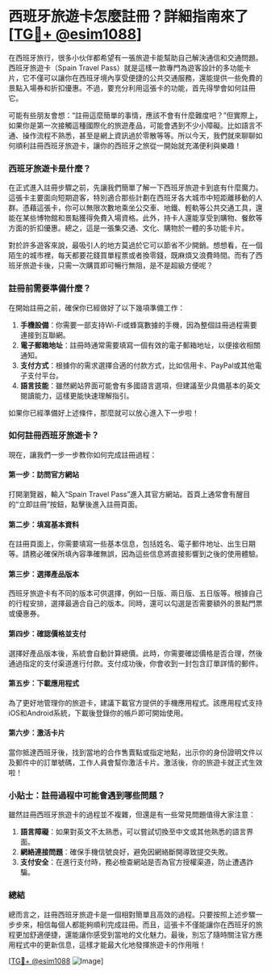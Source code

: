 # 西班牙旅遊卡怎麼註冊？詳細指南來了[[TG💪+ @esim1088](https://t.me/s/esim1088)]

在西班牙旅行，很多小伙伴都希望有一張旅遊卡能幫助自己解決通信和交通問題。西班牙旅遊卡（Spain Travel Pass）就是這樣一款專門為遊客設計的多功能卡片，它不僅可以讓你在西班牙境內享受便捷的公共交通服務，還能提供一些免費的景點入場券和折扣優惠。不過，要充分利用這張卡的功能，首先得學會如何註冊它。

可能有些朋友會想：“註冊這麼簡單的事情，應該不會有什麼難度吧？”但實際上，如果你是第一次接觸這種國際化的旅遊產品，可能會遇到不少小障礙。比如語言不通、操作流程不熟悉，甚至是網上資訊過於零散等等。所以今天，我們就來聊聊如何順利註冊西班牙旅遊卡，讓你的西班牙之旅從一開始就充滿便利與樂趣！

### 西班牙旅遊卡是什麼？

在正式進入註冊步驟之前，先讓我們簡單了解一下西班牙旅遊卡到底有什麼魔力。這張卡主要面向短期遊客，特別適合那些計劃在西班牙各大城市中短距離移動的人群。憑藉這張卡，你可以無限次數地乘坐公交車、地鐵、輕軌等公共交通工具，還能在某些博物館和景點獲得免費入場資格。此外，持卡人還能享受到購物、餐飲等方面的折扣優惠。總之，這是一張集交通、文化、購物於一體的多功能卡片。

對於許多遊客來說，最吸引人的地方莫過於它可以節省不少開銷。想想看，在一個陌生的城市裡，每天都要花錢買單程票或者換零錢，既麻煩又浪費時間。而有了西班牙旅遊卡後，只需一次購買即可暢行無阻，是不是超級方便呢？

### 註冊前需要準備什麼？

在開始註冊之前，確保你已經做好了以下幾項準備工作：

1. **手機設備**：你需要一部支持Wi-Fi或蜂窩數據的手機，因為整個註冊過程需要連接到互聯網。
2. **電子郵箱地址**：註冊時通常需要填寫一個有效的電子郵箱地址，以便接收相關通知。
3. **支付方式**：根據你的需求選擇合適的付款方式，比如信用卡、PayPal或其他電子支付平台。
4. **語言技能**：雖然網站界面可能會有多國語言選項，但建議至少具備基本的英文閱讀能力，這樣更能快速理解指引。

如果你已經準備好上述條件，那麼就可以放心進入下一步啦！

### 如何註冊西班牙旅遊卡？

現在，讓我們一步一步教你如何完成註冊過程：

#### 第一步：訪問官方網站
打開瀏覽器，輸入“Spain Travel Pass”進入其官方網站。首頁上通常會有醒目的“立即註冊”按鈕，點擊後進入註冊頁面。

#### 第二步：填寫基本資料
在註冊頁面上，你需要填寫一些基本信息，包括姓名、電子郵件地址、出生日期等。請務必確保所填內容準確無誤，因為這些信息將直接影響到之後的使用體驗。

#### 第三步：選擇產品版本
西班牙旅遊卡有不同的版本可供選擇，例如一日版、兩日版、五日版等。根據自己的行程安排，選擇最適合自己的版本。同時，還可以勾選是否需要額外的景點門票或優惠券。

#### 第四步：確認價格並支付
選擇好產品版本後，系統會自動計算總價。此時，你需要確認價格是否合理，然後通過指定的支付渠道進行付款。支付成功後，你會收到一封包含訂單詳情的郵件。

#### 第五步：下載應用程式
為了更好地管理你的旅遊卡，建議下載官方提供的手機應用程式。該應用程式支持iOS和Android系統，下載後登錄你的帳戶即可開始使用。

#### 第六步：激活卡片
當你抵達西班牙後，找到當地的合作售賣點或指定地點，出示你的身份證明文件以及郵件中的訂單號碼，工作人員會幫你激活卡片。激活後，你的旅遊卡就正式生效啦！

### 小貼士：註冊過程中可能會遇到哪些問題？

雖然註冊西班牙旅遊卡的過程並不複雜，但還是有一些常見問題值得大家注意：

1. **語言障礙**：如果對英文不太熟悉，可以嘗試切換至中文或其他熟悉的語言界面。
2. **網絡連接問題**：確保手機信號良好，避免因網絡斷開導致提交失敗。
3. **支付安全**：在進行支付時，務必檢查網站是否為官方授權渠道，防止遭遇詐騙。

### 總結

總而言之，註冊西班牙旅遊卡是一個相對簡單且高效的過程。只要按照上述步驟一步步來，相信每個人都能夠順利完成註冊。而且，這張卡不僅能讓你在西班牙的旅程更加舒適便捷，還能讓你感受到當地的文化魅力。最後，別忘了隨時關注官方應用程式中的更新信息，這樣才能最大化地發揮旅遊卡的作用哦！

[[TG💪+ @esim1088](https://t.me/s/esim1088) ![Image](https://i.postimg.cc/4NQfJmqS/Snipaste-2025-05-13-00-14-12.png)]